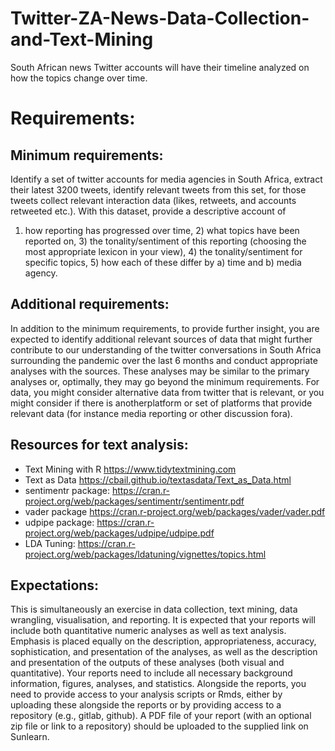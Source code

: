 # Twitter-ZA-News-Data-Collection-and-Text-Mining
South African news Twitter accounts will have their timeline analyzed on how the topics change over time. 

# Requirements:
## Minimum requirements:
Identify a set of twitter accounts for media agencies in South Africa, extract their latest 3200
tweets, identify relevant tweets from this set, for those tweets collect relevant interaction data
(likes, retweets, and accounts retweeted etc.). With this dataset, provide a descriptive account of
1) how reporting has progressed over time, 2) what topics have been reported on, 3) the
tonality/sentiment of this reporting (choosing the most appropriate lexicon in your view), 4) the
tonality/sentiment for specific topics, 5) how each of these differ by a) time and b) media
agency.
## Additional requirements:
In addition to the minimum requirements, to provide further insight, you are expected to identify
additional relevant sources of data that might further contribute to our understanding of the
twitter conversations in South Africa surrounding the pandemic over the last 6 months and
conduct appropriate analyses with the sources. These analyses may be similar to the primary
analyses or, optimally, they may go beyond the minimum requirements. For data, you might
consider alternative data from twitter that is relevant, or you might consider if there is anotherplatform or set of platforms that provide relevant data (for instance media reporting or other
discussion fora).
## Resources for text analysis:
- Text Mining with R https://www.tidytextmining.com
- Text as Data https://cbail.github.io/textasdata/Text_as_Data.html
- sentimentr package: https://cran.r-project.org/web/packages/sentimentr/sentimentr.pdf
- vader package https://cran.r-project.org/web/packages/vader/vader.pdf
- udpipe package: https://cran.r-project.org/web/packages/udpipe/udpipe.pdf
- LDA Tuning: https://cran.r-project.org/web/packages/ldatuning/vignettes/topics.html
## Expectations:
This is simultaneously an exercise in data collection, text mining, data wrangling, visualisation,
and reporting. It is expected that your reports will include both quantitative numeric analyses as
well as text analysis. Emphasis is placed equally on the description, appropriateness, accuracy,
sophistication, and presentation of the analyses, as well as the description and presentation of
the outputs of these analyses (both visual and quantitative).
Your reports need to include all necessary background information, figures, analyses, and
statistics. Alongside the reports, you need to provide access to your analysis scripts or Rmds,
either by uploading these alongside the reports or by providing access to a repository (e.g., gitlab,
github). A PDF file of your report (with an optional zip file or link to a repository) should be
uploaded to the supplied link on Sunlearn.